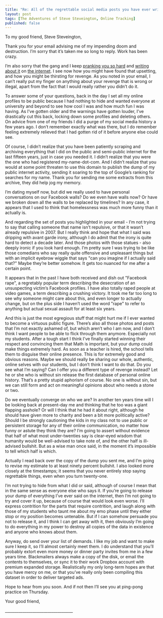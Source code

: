 ```yaml
---
title: "Re: All of the regrettable social media posts you have ever written"
layout: post
tags: [The Adventures of Steve Steveington, Online Tracking]
published: false
---
```

To my good friend, Steve Steveington,

Thank you for your email advising me of my impending doom and destruction. I’m sorry that it’s taken me so long to reply. Work has been crazy.

I’m also sorry that the gang and I keep [pranking you so hard](/2017/10/09/tracking-friends-and-strangers-using-whatsapp/) and [writing about it](/2017/11/24/identity-graphs-how-online-trackers-follow-you-across-devices/) on [the internet](/2014/12/08/fun-with-your-friends-facebook-and-tinder-session-tokens/). I see now how you might have found that upsetting, and how you might be thirsting for revenge. As you noted in your email, I can’t really put my finger on anything about your revenge that is wrong or illegal, apart from the fact that I would really rather you didn’t do it.

To answer some of your questions, back in the day I set all my online profiles to be public because I had nothing to hide and wanted everyone at university and beyond to see how cool I was and how much fun I was having. As I’ve gotten older and the warnings have gotten louder, I’ve drastically cut this back, locking down some profiles and deleting others. On advice from one of my friends I did a purge of my social media history a few years ago. I don’t remember exactly what was there, but I do remember feeling extremely relieved that I had gotten rid of it before anyone else could see.

Of course, I didn’t realize that you have been patiently scraping and archiving everything that I did on the public and semi-public internet for the last fifteen years, just in case you needed it. I didn’t realize that you were the one who had registered my-name-dot-com. And I didn’t realize that you would at some point threaten to use this domain to publish the dump of my public internet activity, sending it soaring to the top of Google’s ranking for searches for my name. Thank you for sending me some extracts from this archive, they did help jog my memory.

I’m dating myself now, but did we really used to have personal conversations on our Facebook walls? Do we even have walls now? Or have we broken down all the walls to be replaced by timelines? In any case, it appears that I used to think that homelessness was much more funny than it actually is.

And regarding the set of posts you highlighted in your email - I’m not trying to say that calling someone that name isn’t repulsive, or that it wasn’t already repulsive in 2007. But I really think and hope that what I said was dripping with avant garde irony, although I do admit that the irony is quite hard to detect a decade later. And those photos with those statues - also deeply ironic if you look hard enough. I’m pretty sure I was trying to be like those comedians who say really quite offensive and unpleasant things but with an implicit eyebrow wiggle that says "can you imagine if I actually said that?" Maybe they’re better somehow. It gets too nuanced for me after a certain point.

It appears that in the past I have both received and dish out "Facebook rape", a regretably popular term describing the desecration of an unsuspecting victim’s Facebook profiles. I have also totally raped people at video games, a term describing a crushing victory. It took me far too long to see why someone might care about this, and even longer to actually change, but on the plus side I haven’t used the word "rape" to refer to anything but actual sexual assault for at least six years.

And this is just the most egregious stuff that might hurt me if I ever wanted to become a virtuous public figure. There’s also all those photos and posts that I’m not exactly ashamed of, but which aren’t who I am now, and I don’t think I want people to be able to flick through them anymore. Especially not my students. After a tough start I think I’ve finally started winning their respect and convincing them that Math is important, but your dump could make things extremely hard. As soon as a teacher is hired, the school tells them to disguise their online presence. This is for extremely good and obvious reasons. Maybe we should really be sharing our whole, authentic, online selves with our students, but I don’t think I want to do that. Do you see what I’m saying? Can I offer you a different type of revenge instead? Let he or she who is without sin release the first database of personal online history. That’s a pretty stupid aphorism of course. No one is without sin, but we can still form and act on meaningful opinions about who needs a stone or two.

Do we eventually converge on who we are? In another ten years time will I be looking back at present-day me and thinking that he too was a giant flapping asshole? Or will I think that he had it about right, although he should have given more to charity and been a bit more politically active? Should I be strongly cautioning the kids in my class not to use public or persistent storage for any of their online communication, no matter how funny or astute they think they are? I’m going to assert without evidence that half of what most under-twenties say is clear-eyed wisdom that humanity would be well-advised to take note of, and the other half is ill-advised bullshit. But as a wise man once said, in the moment it’s impossible to tell which half is which.

Actually I read back over the copy of the dump you sent me, and I’m going to revise my estimate to at least ninety percent bullshit. I also looked more closely at the timestamps; it seems that you never entirely stop saying regrettable things, even when you turn twenty-one.

I’m not trying to hide from what I did or said, although of course I mean that in the same sense as everyone else who says it. If you’re going to release your dump of everything I’ve ever said on the internet, then I’m not going to try and cover it up, because of course that would look even worse. I’ll express contrition for the parts that require contrition, and laugh along with those of my students who taunt me about my emo phase until they either stop or my position becomes untenable. But if I can somehow persuade you not to release it, and I think I can get away with it, then obviously I’m going to do everything in my power to destroy all copies of the data in existence and anyone who knows about them.

Anyway, do send over your list of demands. I like my job and want to make sure I keep it, so I’ll almost certainly meet them. I do understand that you’ll probably extort even more money or dinner party invites from me in a few years time. Blackmailers always make a copy of the disk, or email the contents to themselves, or sync it to their work Dropbox account with premium expanded storage. Realistically my only long-term hopes are that you have mercy on me, or that you’ve really only been compiling this dataset in order to deliver targeted ads.

Hope to hear from you soon. And if not then I’ll see you at ping-pong practice on Thursday.

Your good friend,

\___________________________________
